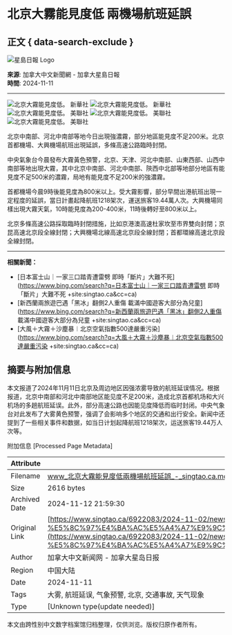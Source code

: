 # 北京大霧能見度低 兩機場航班延誤

## 正文 { data-search-exclude }


![星島日報 Logo](https://www.singtao.ca/wp-content/themes/singtaoca2019/images/logo.png)

**來源**: 加拿大中文新聞網 - 加拿大星島日報  
**時間**: 2024-11-11

---

![北京大霧能見度低。 新華社](https://image.hkhl.hk/f/1024p0/0x0/100/none/f3a4382f57cc71988412a26d78569f52/2024-11/IMG_8380.jpeg)
![北京大霧能見度低。 新華社](https://image.hkhl.hk/f/1024p0/0x0/100/none/089d295afd76556ac7b63bd2ff626190/2024-11/IMG_8382.jpeg)
![北京大霧能見度低。 美聯社](https://image.hkhl.hk/f/1024p0/0x0/100/none/119615caa2b89bdb13d329591e7997e3/2024-11/IMG_8383.jpeg)
![北京大霧能見度低。 美聯社](https://image.hkhl.hk/f/1024p0/0x0/100/none/2ac83a010e96f10f6d04ac8653b2d458/2024-11/IMG_8384.jpeg)
![北京大霧能見度低。 美聯社](https://image.hkhl.hk/f/1024p0/0x0/100/none/0c30e582678642a4c0fd1a0fedc14941/2024-11/IMG_8385.jpeg)

北京中南部、河北中南部等地今日出現強濃霧，部分地區能見度不足200米。北京首都機場、大興機場航班出現延誤，多條高速公路臨時封閉。

中央氣象台今晨發布大霧黃色預警，北京、天津、河北中南部、山東西部、山西中南部等地出現大霧，其中北京中南部、河北中南部、陝西中北部等地部分地區有能見度不足500米的濃霧，局地有能見度不足200米的強濃霧。

首都機場今晨9時後能見度為800米以上。受大霧影響，部分早間出港航班出現一定程度的延誤，當日計畫起降航班1218架次，運送旅客19.44萬人次。大興機場同樣出現大霧天氣，10時能見度為200-400米，11時後轉好至800米以上。

北京多條高速公路採取臨時封閉措施，比如京港澳高速杜家坎至市界雙向封閉；京昆高速北京段全線封閉；大興機場北線高速北京段全線封閉；首都環線高速北京段全線封閉。

---

**相關新聞：**

- [日本富士山｜一家三口踏青遭雷劈 即時「斷片」大難不死](https://www.bing.com/search?q=日本富士山｜一家三口踏青遭雷劈 即時「斷片」大難不死 +site:singtao.ca&cc=ca)
- [新西蘭兩旅遊巴遇「黑冰」翻側2人重傷 載滿中國遊客大部分為兒童](https://www.bing.com/search?q=新西蘭兩旅遊巴遇「黑冰」翻側2人重傷 載滿中國遊客大部分為兒童 +site:singtao.ca&cc=ca)
- [大風＋大霧＋沙塵暴︱北京空氣指數500達嚴重污染](https://www.bing.com/search?q=大風＋大霧＋沙塵暴︱北京空氣指數500達嚴重污染 +site:singtao.ca&cc=ca)

## 摘要与附加信息

<!-- tcd_abstract -->
本文报道了2024年11月11日北京及周边地区因强浓雾导致的航班延误情况。根据报道，北京中南部和河北中南部地区能见度不足200米，造成北京首都机场和大兴机场的多趟航班延误。此外，部分高速公路也因能见度降低而临时封闭。中央气象台对此发布了大雾黄色预警，强调了会影响多个地区的交通和出行安全。新闻中还提到了一些相关事件和数据，如当日计划起降航班1218架次，运送旅客19.44万人次等。
<!-- tcd_abstract_end -->

附加信息 [Processed Page Metadata]

| Attribute       | Value                                  |
|-----------------|----------------------------------------|
| Filename        | www_北京大霧能見度低兩機場航班延誤_-_singtao.ca.md                             |
| Size            | 2616 bytes                           |
| Archived Date   | 2024-11-12 21:59:30                             |
| Original Link   | [https://www.singtao.ca/6922083/2024-11-02/news-%E5%8C%97%E4%BA%AC%E5%A4%A7%E9%9C%A7%E8%83%BD%E8%A6%8B%E5%BA%A6%E4%BD%8E+%E5%85%A9%E6%A9%9F%E5%A0%B4%E8%88%AA%E7%8F%AD%E5%BB%B6%E8%AA%A4/](https://www.singtao.ca/6922083/2024-11-02/news-%E5%8C%97%E4%BA%AC%E5%A4%A7%E9%9C%A7%E8%83%BD%E8%A6%8B%E5%BA%A6%E4%BD%8E+%E5%85%A9%E6%A9%9F%E5%A0%B4%E8%88%AA%E7%8F%AD%E5%BB%B6%E8%AA%A4/)                       |
| Author          | 加拿大中文新闻网 - 加拿大星岛日报                               |
| Region          | 中国大陆                               |
| Date            | 2024-11-11                                 |
| Tags            | 大雾, 航班延误, 气象预警, 北京, 交通事故, 天气现象                                 |
| Type            | [Unknown type(update needed)]                                 |
<!-- tcd_table_end -->

本文由跨性别中文数字档案馆归档整理，仅供浏览。版权归原作者所有。
